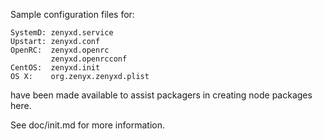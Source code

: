 Sample configuration files for:
```
SystemD: zenyxd.service
Upstart: zenyxd.conf
OpenRC:  zenyxd.openrc
         zenyxd.openrcconf
CentOS:  zenyxd.init
OS X:    org.zenyx.zenyxd.plist
```
have been made available to assist packagers in creating node packages here.

See doc/init.md for more information.
